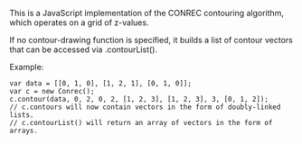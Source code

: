 This is a JavaScript implementation of the CONREC contouring algorithm, which
operates on a grid of z-values.

If no contour-drawing function is specified, it builds a list of contour
vectors that can be accessed via .contourList().

Example:

    var data = [[0, 1, 0], [1, 2, 1], [0, 1, 0]];
    var c = new Conrec();
    c.contour(data, 0, 2, 0, 2, [1, 2, 3], [1, 2, 3], 3, [0, 1, 2]);
    // c.contours will now contain vectors in the form of doubly-linked lists.
    // c.contourList() will return an array of vectors in the form of arrays.

